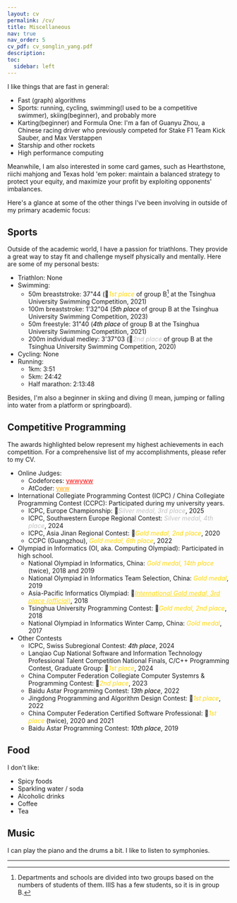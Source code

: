 ```yaml
---
layout: cv
permalink: /cv/
title: Miscellaneous
nav: true
nav_order: 5
cv_pdf: cv_songlin_yang.pdf
description: 
toc:
  sidebar: left
---
```


I like things that are fast in general: 
- Fast (graph) algorithms
- Sports: running, cycling, swimming(I used to be a competitive swimmer), skiing(beginner), and probably more
- Karting(beginner) and Formula One: I'm a fan of Guanyu Zhou, a Chinese racing driver who previously competed for Stake F1 Team Kick Sauber, and Max Verstappen
- Starship and other rockets
- High performance computing

Meanwhile, I am also interested in some card games, such as Hearthstone, riichi mahjong and Texas hold 'em poker: maintain a balanced strategy to protect your equity, and maximize your profit by exploiting opponents' imbalances.

Here's a glance at some of the other things I've been involving in outside of my primary academic focus:

## Sports

Outside of the academic world, I have a passion for triathlons. They provide a great way to stay fit and challenge myself physically and mentally. Here are some of my personal bests:
- Triathlon: None
- Swimming:  
  - 50m breaststroke: 37"44 (&#129351;<span style="color:gold">*1st place*</span> of group B[^1] at the Tsinghua University Swimming Competition, 2021)
  - 100m breaststroke: 1'32"04 (<span style="color:black">*5th place*</span> of group B at the Tsinghua University Swimming Competition, 2023)
  - 50m freestyle: 31"40 (<span style="color:black">*4th place*</span> of group B at the Tsinghua University Swimming Competition, 2021)
  - 200m individual medley: 3'37"03 (&#129352;<span style="color:silver">*2nd place*</span> of group B at the Tsinghua University Swimming Competition, 2020)
- Cycling: None
- Running:
  - 1km: 3:51
  - 5km: 24:42
  - Half marathon: 2:13:48

[^1]: Departments and schools are divided into two groups based on the numbers of students of them. IIIS has a few students, so it is in group B.

Besides, I'm also a beginner in skiing and diving (I mean, jumping or falling into water from a platform or springboard).

## Competitive Programming

The awards highlighted below represent my highest achievements in each competition. For a comprehensive list of my accomplishments, please refer to my CV.

- Online Judges:
  - Codeforces: <a href="https://codeforces.com/profile/ywwyww" style="color: red;">ywwyww</a>
  - AtCoder: <a href="https://atcoder.jp/users/yww" style="color: orange;">yww</a>
- International Collegiate Programming Contest (ICPC) / China Collegiate Programming Contest (CCPC): Participated during my university years.
  - ICPC, Europe Championship: &#129353;<span style="color:silver">*Silver medal, 3rd place*</span>, 2025
  - ICPC, Southwestern Europe Regional Contest: <span style="color:silver">*Silver medal, 4th place*</span>, 2024
  - ICPC, Asia Jinan Regional Contest: &#129352;<span style="color:gold">*Gold medal, 2nd place*</span>, 2020 
  - CCPC (Guangzhou), <span style="color:gold">*Gold medal, 6th place*</span>, 2022
- Olympiad in Informatics (OI, aka. Computing Olympiad): Participated in high school.
  - National Olympiad in Informatics, China: <span style="color:gold">*Gold medal, 14th place*</span> (twice), 2018 and 2019
  - National Olympiad in Informatics Team Selection, China: <span style="color:gold">*Gold medal*</span>, 2019
  - Asia-Pacific Informatics Olympiad: &#129353;<a href="https://apio2018.ru/results/official-contest/" style="color:gold;">*International Gold medal, 3rd place (official)*</a>, 2018
  - Tsinghua University Programming Contest: &#129352;<span style="color:gold">*Gold medal, 2nd place*</span>, 2018
  - National Olympiad in Informatics Winter Camp, China: <span style="color:gold">*Gold medal*</span>, 2017
- Other Contests
  - ICPC, Swiss Subregional Contest: <span style="color:black">*4th place*</span>, 2024
  - Lanqiao Cup National Software and Information Technology Professional Talent Competition National Finals, C/C++ Programming Contest, Graduate Group: &#129351;<span style="color:gold">*1st place*</span>, 2024
  - China Computer Federation Collegiate Computer Systemrs & Programming Contest: &#129352;<span style="color:gold">*2nd place*</span>, 2023
  - Baidu Astar Programming Contest: <span style="color:black">*13th place*</span>, 2022
  - Jingdong Programming and Algorithm Design Contest: &#129351;<span style="color:gold">*1st place*</span>, 2022
  - China Computer Federation Certified Software Professional: &#129351;<span style="color:gold">*1st place*</span> (twice), 2020 and 2021
  - Baidu Astar Programming Contest: <span style="color:black">*10th place*</span>, 2019

## Food

I don't like:
- Spicy foods
- Sparkling water / soda
- Alcoholic drinks
- Coffee
- Tea

## Music

I can play the piano and the drums a bit. I like to listen to symphonies.

---

